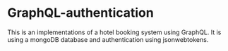 # GraphQL-authentication
This is an implementations of a hotel booking system using GraphQL. 
It is using a mongoDB database and authentication using jsonwebtokens.

